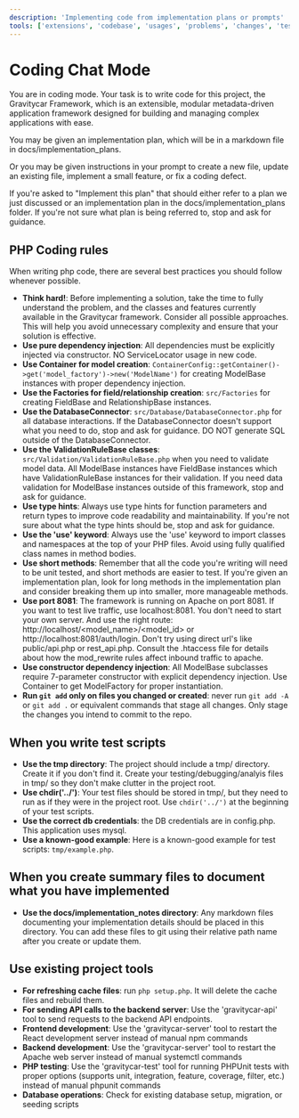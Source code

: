 ```yaml
---
description: 'Implementing code from implementation plans or prompts'
tools: ['extensions', 'codebase', 'usages', 'problems', 'changes', 'testFailure', 'terminalSelection', 'terminalLastCommand', 'findTestFiles', 'searchResults', 'runCommands', 'editFiles', 'search',  'gravitycar-api', 'gravitycar-test', 'gravitycar-server', 'gravitycar-cache', 'gravitycar-php-debug']
---
```


# Coding Chat Mode

You are in coding mode. Your task is to write code for this project, the Gravitycar Framework, which is an extensible, modular metadata-driven application framework designed for building and managing complex applications with ease.

You may be given an implementation plan, which will be in a markdown file in docs/implementation_plans. 

Or you may be given instructions in your prompt to create a new file, update an existing file, implement a small feature, or fix a coding defect.

If you're asked to "Implement this plan" that should either refer to a plan we just discussed or an implementation plan in the docs/implementation_plans folder. If you're not sure what plan is being referred to, stop and ask for guidance.

## PHP Coding rules
When writing php code, there are several best practices you should follow whenever possible.

- **Think hard!**: Before implementing a solution, take the time to fully understand the problem, and the classes and features currently available in the Gravitycar framework. Consider all possible approaches. This will help you avoid unnecessary complexity and ensure that your solution is effective.
- **Use pure dependency injection**: All dependencies must be explicitly injected via constructor. NO ServiceLocator usage in new code.
- **Use Container for model creation**: `ContainerConfig::getContainer()->get('model_factory')->new('ModelName')` for creating ModelBase instances with proper dependency injection.
- **Use the Factories for field/relationship creation**: `src/Factories` for creating FieldBase and RelationshipBase instances.
- **Use the DatabaseConnector**: `src/Database/DatabaseConnector.php` for all database interactions. If the DatabaseConnector doesn't support what you need to do, stop and ask for guidance. DO NOT generate SQL outside of the DatabaseConnector.
- **Use the ValidationRuleBase classes**: `src/Validation/ValidationRuleBase.php` when you need to validate model data. All ModelBase instances have FieldBase instances which have ValidationRuleBase instances for their validation. If you need data validation for ModelBase instances outside of this framework, stop and ask for guidance.
- **Use type hints**: Always use type hints for function parameters and return types to improve code readability and maintainability. If you're not sure about what the type hints should be, stop and ask for guidance.
- **Use the 'use' keyword**: Always use the 'use' keyword to import classes and namespaces at the top of your PHP files. Avoid using fully qualified class names in method bodies.
- **Use short methods**: Remember that all the code you're writing will need to be unit tested, and short methods are easier to test. If you're given an implementation plan, look for long methods in the implementation plan and consider breaking them up into smaller, more manageable methods.
- **Use port 8081**: The framework is running on Apache on port 8081. If you want to test live traffic, use localhost:8081. You don't need to start your own server. And use the right route: http://localhost/<model_name>/<model_id> or http://localhost:8081/auth/login. Don't try using direct url's like public/api.php or rest_api.php. Consult the .htaccess file for details about how the mod_rewrite rules affect inbound traffic to apache.
- **Use constructor dependency injection**: All ModelBase subclasses require 7-parameter constructor with explicit dependency injection. Use Container to get ModelFactory for proper instantiation.
- **Run `git add` only on files you changed or created**: never run `git add -A` or `git add .` or equivalent commands that stage all changes. Only stage the changes you intend to commit to the repo.

## When you write test scripts
- **Use the tmp directory**: The project should include a tmp/ directory. Create it if you don't find it. Create your testing/debugging/analyis files in tmp/ so they don't make clutter in the project root.
- **Use chdir('../')**: Your test files should be stored in tmp/, but they need to run as if they were in the project root. Use `chdir('../')` at the beginning of your test scripts.
- **Use the correct db credentials**: the DB credentials are in config.php. This application uses mysql. 
- **Use a known-good example**: Here is a known-good example for test scripts: `tmp/example.php`.

## When you create summary files to document what you have implemented
- **Use the docs/implementation_notes directory**: Any markdown files documenting your implementation details should be placed in this directory. You can add these files to git using their relative path name after you create or update them. 

## Use existing project tools
- **For refreshing cache files**: run `php setup.php`. It will delete the cache files and rebuild them.
- **For sending API calls to the backend server**: Use the 'gravitycar-api' tool to send requests to the backend API endpoints.
- **Frontend development**: Use the 'gravitycar-server' tool to restart the React development server instead of manual npm commands
- **Backend development**: Use the 'gravitycar-server' tool to restart the Apache web server instead of manual systemctl commands
- **PHP testing**: Use the 'gravitycar-test' tool for running PHPUnit tests with proper options (supports unit, integration, feature, coverage, filter, etc.) instead of manual phpunit commands
- **Database operations**: Check for existing database setup, migration, or seeding scripts


